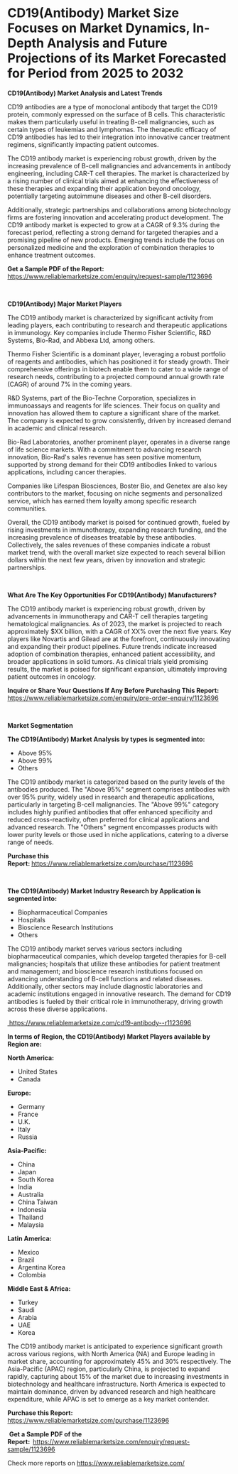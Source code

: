 <p><h1>CD19(Antibody) Market Size Focuses on Market Dynamics, In-Depth Analysis and Future Projections of its Market Forecasted for Period from 2025 to 2032</h1></p><p><strong>CD19(Antibody) Market Analysis and Latest Trends</strong></p>
<p><p>CD19 antibodies are a type of monoclonal antibody that target the CD19 protein, commonly expressed on the surface of B cells. This characteristic makes them particularly useful in treating B-cell malignancies, such as certain types of leukemias and lymphomas. The therapeutic efficacy of CD19 antibodies has led to their integration into innovative cancer treatment regimens, significantly impacting patient outcomes.</p><p>The CD19 antibody market is experiencing robust growth, driven by the increasing prevalence of B-cell malignancies and advancements in antibody engineering, including CAR-T cell therapies. The market is characterized by a rising number of clinical trials aimed at enhancing the effectiveness of these therapies and expanding their application beyond oncology, potentially targeting autoimmune diseases and other B-cell disorders.</p><p>Additionally, strategic partnerships and collaborations among biotechnology firms are fostering innovation and accelerating product development. The CD19 antibody market is expected to grow at a CAGR of 9.3% during the forecast period, reflecting a strong demand for targeted therapies and a promising pipeline of new products. Emerging trends include the focus on personalized medicine and the exploration of combination therapies to enhance treatment outcomes.</p></p>
<p><strong>Get a Sample PDF of the Report:&nbsp;</strong> <a href="https://www.reliablemarketsize.com/enquiry/request-sample/1123696?utm_campaign=2284&utm_medium=2&utm_source=Github&utm_content=ia&utm_term=03032025&utm_id=cd19antibody">https://www.reliablemarketsize.com/enquiry/request-sample/1123696</a></p>
<p>&nbsp;</p>
<p><strong>CD19(Antibody) Major Market Players</strong></p>
<p><p>The CD19 antibody market is characterized by significant activity from leading players, each contributing to research and therapeutic applications in immunology. Key companies include Thermo Fisher Scientific, R&D Systems, Bio-Rad, and Abbexa Ltd, among others.</p><p>Thermo Fisher Scientific is a dominant player, leveraging a robust portfolio of reagents and antibodies, which has positioned it for steady growth. Their comprehensive offerings in biotech enable them to cater to a wide range of research needs, contributing to a projected compound annual growth rate (CAGR) of around 7% in the coming years.</p><p>R&D Systems, part of the Bio-Techne Corporation, specializes in immunoassays and reagents for life sciences. Their focus on quality and innovation has allowed them to capture a significant share of the market. The company is expected to grow consistently, driven by increased demand in academic and clinical research.</p><p>Bio-Rad Laboratories, another prominent player, operates in a diverse range of life science markets. With a commitment to advancing research innovation, Bio-Rad's sales revenue has seen positive momentum, supported by strong demand for their CD19 antibodies linked to various applications, including cancer therapies.</p><p>Companies like Lifespan Biosciences, Boster Bio, and Genetex are also key contributors to the market, focusing on niche segments and personalized service, which has earned them loyalty among specific research communities.</p><p>Overall, the CD19 antibody market is poised for continued growth, fueled by rising investments in immunotherapy, expanding research funding, and the increasing prevalence of diseases treatable by these antibodies. Collectively, the sales revenues of these companies indicate a robust market trend, with the overall market size expected to reach several billion dollars within the next few years, driven by innovation and strategic partnerships.</p></p>
<p>&nbsp;</p>
<p><strong>What Are The Key Opportunities For CD19(Antibody) Manufacturers?</strong></p>
<p><p>The CD19 antibody market is experiencing robust growth, driven by advancements in immunotherapy and CAR-T cell therapies targeting hematological malignancies. As of 2023, the market is projected to reach approximately $XX billion, with a CAGR of XX% over the next five years. Key players like Novartis and Gilead are at the forefront, continuously innovating and expanding their product pipelines. Future trends indicate increased adoption of combination therapies, enhanced patient accessibility, and broader applications in solid tumors. As clinical trials yield promising results, the market is poised for significant expansion, ultimately improving patient outcomes in oncology.</p></p>
<p><strong>Inquire or Share Your Questions If Any Before Purchasing This Report:</strong> <a href="https://www.reliablemarketsize.com/enquiry/pre-order-enquiry/1123696?utm_campaign=2284&utm_medium=2&utm_source=Github&utm_content=ia&utm_term=03032025&utm_id=cd19antibody">https://www.reliablemarketsize.com/enquiry/pre-order-enquiry/1123696</a></p>
<p>&nbsp;</p>
<p><strong>Market Segmentation</strong></p>
<p><strong>The CD19(Antibody) Market Analysis by types is segmented into:</strong></p>
<p><ul><li>Above 95%</li><li>Above 99%</li><li>Others</li></ul></p>
<p><p>The CD19 antibody market is categorized based on the purity levels of the antibodies produced. The "Above 95%" segment comprises antibodies with over 95% purity, widely used in research and therapeutic applications, particularly in targeting B-cell malignancies. The "Above 99%" category includes highly purified antibodies that offer enhanced specificity and reduced cross-reactivity, often preferred for clinical applications and advanced research. The "Others" segment encompasses products with lower purity levels or those used in niche applications, catering to a diverse range of needs.</p></p>
<p><strong>Purchase this Report:&nbsp;</strong><a href="https://www.reliablemarketsize.com/purchase/1123696?utm_campaign=2284&utm_medium=2&utm_source=Github&utm_content=ia&utm_term=03032025&utm_id=cd19antibody">https://www.reliablemarketsize.com/purchase/1123696</a></p>
<p>&nbsp;</p>
<p><strong>The CD19(Antibody) Market Industry Research by Application is segmented into:</strong></p>
<p><ul><li>Biopharmaceutical Companies</li><li>Hospitals</li><li>Bioscience Research Institutions</li><li>Others</li></ul></p>
<p><p>The CD19 antibody market serves various sectors including biopharmaceutical companies, which develop targeted therapies for B-cell malignancies; hospitals that utilize these antibodies for patient treatment and management; and bioscience research institutions focused on advancing understanding of B-cell functions and related diseases. Additionally, other sectors may include diagnostic laboratories and academic institutions engaged in innovative research. The demand for CD19 antibodies is fueled by their critical role in immunotherapy, driving growth across these diverse applications.</p></p>
<p><a href="https://www.reliablemarketsize.com/cd19-antibody--r1123696?utm_campaign=2284&utm_medium=2&utm_source=Github&utm_content=ia&utm_term=03032025&utm_id=cd19antibody">&nbsp;https://www.reliablemarketsize.com/cd19-antibody--r1123696</a></p>
<p><strong>In terms of Region, the CD19(Antibody) Market Players available by Region are:</strong></p>
<p>
    <p> <strong> North America: </strong>
        <ul>
            <li>United States</li>
            <li>Canada</li>
        </ul>
        </p> 
    <p> <strong> Europe: </strong>
        <ul>
            <li>Germany</li>
            <li>France</li>
            <li>U.K.</li>
            <li>Italy</li>
            <li>Russia</li>
        </ul>
        </p> 
    <p> <strong> Asia-Pacific: </strong>
        <ul>
            <li>China</li>
            <li>Japan</li>
            <li>South Korea</li>
            <li>India</li>
            <li>Australia</li>
            <li>China Taiwan</li>
            <li>Indonesia</li>
            <li>Thailand</li>
            <li>Malaysia</li>
        </ul>
        </p> 
    <p> <strong> Latin America: </strong>
        <ul>
            <li>Mexico</li>
            <li>Brazil</li>
            <li>Argentina Korea</li>
            <li>Colombia</li>
        </ul>
        </p> 
    <p> <strong> Middle East & Africa: </strong>
        <ul>
            <li>Turkey</li>
            <li>Saudi</li>
            <li>Arabia</li>
            <li>UAE</li>
            <li>Korea</li>
        </ul>
    </p>
    </p>
<p><p>The CD19 antibody market is anticipated to experience significant growth across various regions, with North America (NA) and Europe leading in market share, accounting for approximately 45% and 30% respectively. The Asia-Pacific (APAC) region, particularly China, is projected to expand rapidly, capturing about 15% of the market due to increasing investments in biotechnology and healthcare infrastructure. North America is expected to maintain dominance, driven by advanced research and high healthcare expenditure, while APAC is set to emerge as a key market contender.</p></p>
<p><strong>Purchase this Report: </strong><a href="https://www.reliablemarketsize.com/purchase/1123696?utm_campaign=2284&utm_medium=2&utm_source=Github&utm_content=ia&utm_term=03032025&utm_id=cd19antibody">https://www.reliablemarketsize.com/purchase/1123696</a></p>
<p>&nbsp;<strong>Get a Sample PDF of the Report:&nbsp;&nbsp;</strong><a href="https://www.reliablemarketsize.com/enquiry/request-sample/1123696?utm_campaign=2284&utm_medium=2&utm_source=Github&utm_content=ia&utm_term=03032025&utm_id=cd19antibody">https://www.reliablemarketsize.com/enquiry/request-sample/1123696</a></p>
<p><strong></strong></p>
<p>Check more reports on <a href="https://www.reliablemarketsize.com/?utm_campaign=2284&utm_medium=2&utm_source=Github&utm_content=ia&utm_term=03032025&utm_id=cd19antibody">https://www.reliablemarketsize.com/</a></p>